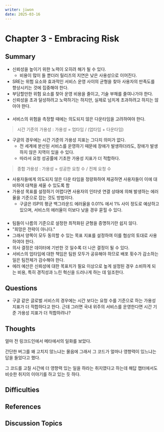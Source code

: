 ```yaml
---
writer: jiwon
date: 2025-03-16
---
```


# Chapter 3 - Embracing Risk

## Summary
- 신뢰성을 높이기 위한 노력이 오히려 해가 될 수 있다.
  - 비용이 많이 들 뿐더러 릴리즈의 지연은 낮은 사용성으로 이어진다.
- SRE는 위험 요소와 효과적인 서비스 운영 사이의 균형을 찾아 사용자의 만족도를 향상시키는 것에 집중해야 한다.
- 부담할만한 위험 요소를 찾아 운영 비용을 줄이고, 기술 부채를 줄여나가야 한다.
- 신뢰성을 초과 달성하려고 노력하기는 하지만, 실제로 넘치게 초과하려고 하지는 않아야 한다.
### 
- 서비스의 위험을 측정할 때에는 의도되지 않은 다운타임을 고려하여야 한다.
> 시간 기준의 가용성 : 가용성 = 업타임 / (업타임 + 다운타임)
- 구글의 경우에는 시간 기준의 가용성 지표는 그다지 의미가 없다.
  - 전 세계에 분산된 서비스를 운영하기 때문에 장애가 발생하더라도, 장애가 발생하지 않은 지역이 있을 수 있다.
  - 따라서 요청 성공률에 기초한 가용성 지표가 더 적합하다.
> 종합 가용성 : 가용성 = 성공한 요청 수 / 전체 요청 수
- 사용자들에게 의도되지 않은 다운 타임을 정량화하여 제공하면 사용자들이 이에 대비하여 대책을 세울 수 있도록 함
- 가용성 목표를 설정하기 어렵다면 사용자의 인터넷 연결 상태에 의해 발생하는 에러율을 기준으로 잡는 것도 방법이다.
  - 구글은 ISP의 평균 백그라운드 에러율을 0.01% 에서 1% 사이 정도로 예상하고 있으며, 서비스의 에러율이 이보다 낮을 경우 묻힐 수 있다.
### 
- 팀들이 나름의 기준으로 설정한 최적화된 균형을 증명하기란 쉽지 않다.
- "희망은 전략이 아니다."
- 그래서 양쪽이 모두 동의할 수 있는 목표 지표를 설정하여 이를 협상의 토대로 사용하여야 한다.
- 의사 결정은 데이터에 기반한 것 일수록 더 나은 결정이 될 수 있다.
- 서비스의 업타임에 대한 책임은 팀원 모두가 공유해야 하므로 배포 횟수가 감소하는 일은 팀전체가 감수해야 한다.
- 에러 예산은 신뢰성에 대한 목표치가 필요 이상으로 높게 설정된 경우 소비하게 되는 비용, 특히 경직성과 느린 혁신을 드러나게 하는 데 일조한다.

## Questions
- 구글 같은 글로벌 서비스의 경우에는 시간 보다는 요청 수를 기준으로 하는 가용성 지표가 더 적합하다고 한다. 근데 그러면 국내 위주의 서비스를 운영한다면 시간 기준 가용성 지표가 더 적합하려나?

## Thoughts
얼마 전 링크드인에서 메타에서의 일화를 보았다. 

간단한 버그를 왜 고치지 않느냐는 물음에 그래서 그 코드가 얼마나 영향력이 있느냐는 답을 들었다고 했다. 

그 코드를 고칠 시간에 더 영향력 있는 일을 하라는 취지였다고 하는데 해답 챕터에서도 비슷한 취지의 이야기를 하고 있는 듯 하다.

## Difficulties
<!-- 어려웠던 점 -->

## References
<!-- 추가 찾아본 레퍼런스 -->

## Discussion Topics
<!-- 다른 사람의 의견이 궁금한 부분 -->